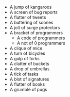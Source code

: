 
* A jump of kangaroos
* A screen of bug reports
* A flutter of tweets
* A buttering of scones
* A jolt of surge protectors
* A bracket of programmers
  * A code of programmers
  * A not of 0 programmers
* A clique of mice
* A turn of bicycles
* A gulp of forks
* A clatter of buckets
* A drop of umbrellas
* A tick of tasks
* A blot of signatures
* A flutter of books
* A grumble of pugs

